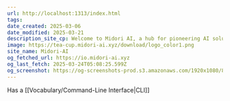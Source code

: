```yaml
---
url: http://localhost:1313/index.html
tags: 
date_created: 2025-03-06
date_modified: 2025-03-21
description_site_cp: Welcome to Midori AI, a hub for pioneering AI solutions, tools, and research that empower developers, businesses, and communities. We’re dedicated to making AI accessible, scalable, and impactful for everyone.
image: https://tea-cup.midori-ai.xyz/download/logo_color1.png
site_name: Midori-AI
og_fetched_url: https://io.midori-ai.xyz
og_last_fetch: 2025-03-24T05:08:25.599Z
og_screenshot: https://og-screenshots-prod.s3.amazonaws.com/1920x1080/80/false/4738929479200efa382d20de1679b3adbd5da5ad074774f5ac67b802a56dc820.jpeg
---
```

Has a [[Vocabulary/Command-Line Interface|CLI]]
